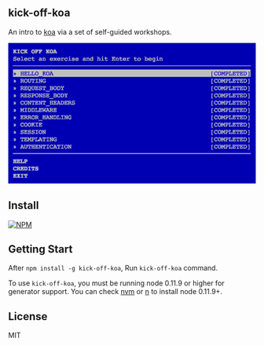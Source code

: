 kick-off-koa
----------

An intro to [koa](https//koajs.com) via a set of self-guided workshops.

![kick-off-koa](kick-off-koa.png)

## Install

[![NPM](https://nodei.co/npm/kick-off-koa.png)](https://nodei.co/npm/kick-off-koa/)

## Getting Start

After `npm install -g kick-off-koa`, Run `kick-off-koa` command.

To use `kick-off-koa`, you must be running node 0.11.9 or higher for generator support.
You can check [nvm](https://github.com/creationix/nvm) or [n](https://github.com/visionmedia/n) to
install node 0.11.9+.

## License

MIT
